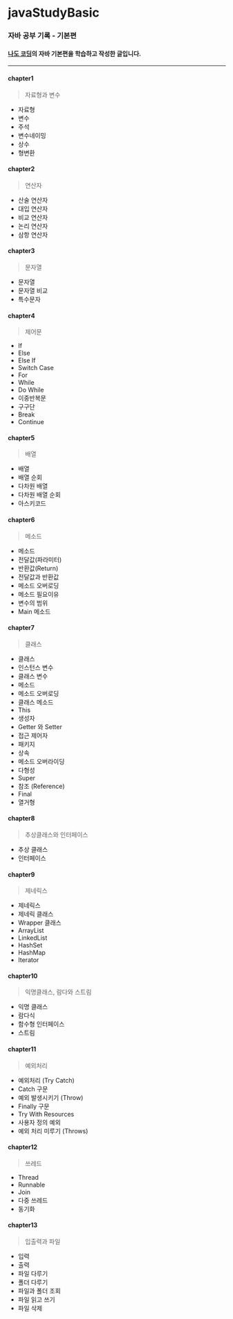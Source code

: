 # javaStudyBasic
### 자바 공부 기록 - 기본편

#### [나도 코딩](https://www.inflearn.com/course/%EB%82%98%EB%8F%84%EC%BD%94%EB%94%A9-%EC%9E%90%EB%B0%94-%EA%B8%B0%EB%B3%B8)의 자바 기본편을 학습하고 작성한 글입니다.
 
 ---

#### chapter1
  >자료형과 변수
   * 자료형
   * 변수
   * 주석
   * 변수네이밍
   * 상수
   * 형변환
 
 #### chapter2
  >연산자
   * 산술 연산자
   * 대입 연산자
   * 비교 연산자
   * 논리 연산자
   * 삼항 연산자
 
 #### chapter3
  >문자열
   * 문자열
   * 문자열 비교
   * 특수문자

#### chapter4
  >제어문
   * If
   * Else
   * Else If
   * Switch Case
   * For
   * While
   * Do While
   * 이중반복문
   * 구구단
   * Break 
   * Continue

#### chapter5
  >배열
   * 배열
   * 배열 순회
   * 다차원 배열
   * 다차원 배열 순회
   * 아스키코드

#### chapter6
  >메소드
   * 메소드
   * 전달값(파라미터)
   * 반환값(Return)
   * 전달값과 반환값
   * 메소드 오버로딩
   * 메소드 필요이유
   * 변수의 범위
   * Main 메소드

#### chapter7
  >클래스
   * 클래스
   * 인스턴스 변수
   * 클래스 변수
   * 메소드
   * 메소드 오버로딩
   * 클래스 메소드
   * This
   * 생성자
   * Getter 와 Setter
   * 접근 제어자
   * 패키지
   * 상속
   * 메소드 오버라이딩
   * 다형성
   * Super
   * 참조 (Reference)
   * Final
   * 열거형

#### chapter8
  >추상클래스와 인터페이스
   * 추상 클래스
   * 인터페이스

#### chapter9
  >제네릭스
   * 제네릭스
   * 제네릭 클래스
   * Wrapper 클래스
   * ArrayList 
   * LinkedList
   * HashSet
   * HashMap
   * Iterator

#### chapter10
  >익명클래스, 람다와 스트림
   * 익명 클래스
   * 람다식
   * 함수형 인터페이스
   * 스트림
  
#### chapter11
  > 예외처리
   * 예외처리 (Try Catch)
   * Catch 구문 
   * 예외 발생시키기 (Throw)
   * Finally 구문
   * Try With Resources
   * 사용자 정의 예외
   * 예외 처리 미루기 (Throws)  

#### chapter12
  > 쓰레드
   * Thread
   * Runnable
   * Join
   * 다중 쓰레드
   * 동기화

#### chapter13
  > 입출력과 파일
   * 입력
   * 출력
   * 파일 다루기
   * 폴더 다루기
   * 파일과 폴더 조회
   * 파일 읽고 쓰기
   * 파일 삭제
